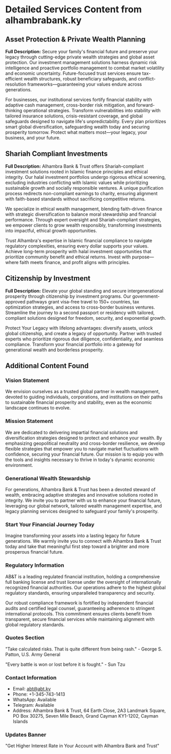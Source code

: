 # Detailed Services Content from alhambrabank.ky

## Asset Protection & Private Wealth Planning

**Full Description:**
Secure your family's financial future and preserve your legacy through cutting-edge private wealth strategies and global asset protection. Our investment management solutions harness dynamic risk intelligence and proactive portfolio management to combat market volatility and economic uncertainty. Future-focused trust services ensure tax-efficient wealth structures, robust beneficiary safeguards, and conflict-resolution frameworks—guaranteeing your values endure across generations.

For businesses, our institutional services fortify financial stability with adaptive cash management, cross-border risk mitigation, and forward-thinking operational strategies. Transform vulnerabilities into stability with tailored insurance solutions, crisis-resistant coverage, and global safeguards designed to navigate life's unpredictability. Every plan prioritizes smart global diversification, safeguarding wealth today and securing prosperity tomorrow. Protect what matters most—your legacy, your business, and your future.

## Shariah Compliant Investments

**Full Description:**
Alhambra Bank & Trust offers Shariah-compliant investment solutions rooted in Islamic finance principles and ethical integrity. Our halal investment portfolios undergo rigorous ethical screening, excluding industries conflicting with Islamic values while prioritizing sustainable growth and socially responsible ventures. A unique purification process redirects non-compliant earnings to charity, ensuring alignment with faith-based standards without sacrificing competitive returns.

We specialize in ethical wealth management, blending faith-driven finance with strategic diversification to balance moral stewardship and financial performance. Through expert oversight and Shariah-compliant strategies, we empower clients to grow wealth responsibly, transforming investments into impactful, ethical growth opportunities.

Trust Alhambra's expertise in Islamic financial compliance to navigate regulatory complexities, ensuring every dollar supports your values. Achieve long-term prosperity with halal investment opportunities that prioritize community benefit and ethical returns. Invest with purpose—where faith meets finance, and profit aligns with principles.

## Citizenship by Investment

**Full Description:**
Elevate your global standing and secure intergenerational prosperity through citizenship by investment programs. Our government-approved pathways grant visa-free travel to 150+ countries, tax optimization strategies, and access to cross-border business ventures. Streamline the journey to a second passport or residency with tailored, compliant solutions designed for freedom, security, and exponential growth.

Protect Your Legacy with lifelong advantages: diversify assets, unlock global citizenship, and create a legacy of opportunity. Partner with trusted experts who prioritize rigorous due diligence, confidentiality, and seamless compliance. Transform your financial portfolio into a gateway for generational wealth and borderless prosperity.

## Additional Content Found

### Vision Statement
We envision ourselves as a trusted global partner in wealth management, devoted to guiding individuals, corporations, and institutions on their paths to sustainable financial prosperity and stability, even as the economic landscape continues to evolve.

### Mission Statement
We are dedicated to delivering impartial financial solutions and diversification strategies designed to protect and enhance your wealth. By emphasizing geopolitical neutrality and cross-border resilience, we develop flexible strategies that empower you to navigate market fluctuations with confidence, securing your financial future. Our mission is to equip you with the tools and insights necessary to thrive in today's dynamic economic environment.

### Generational Wealth Stewardship
For generations, Alhambra Bank & Trust has been a devoted steward of wealth, embracing adaptive strategies and innovative solutions rooted in integrity. We invite you to partner with us to enhance your financial future, leveraging our global network, tailored wealth management expertise, and legacy planning services designed to safeguard your family's prosperity.

### Start Your Financial Journey Today
Imagine transforming your assets into a lasting legacy for future generations. We warmly invite you to connect with Alhambra Bank & Trust today and take that meaningful first step toward a brighter and more prosperous financial future.

### Regulatory Information
AB&T is a leading regulated financial institution, holding a comprehensive full banking license and trust license under the oversight of internationally recognized financial authorities. Our operations adhere to the highest global regulatory standards, ensuring unparalleled transparency and security.

Our robust compliance framework is fortified by independent financial audits and certified legal counsel, guaranteeing adherence to stringent international protocols. This commitment ensures clients benefit from transparent, secure financial services while maintaining alignment with global regulatory standards.

### Quotes Section
"Take calculated risks. That is quite different from being rash." - George S. Patton, U.S. Army General

"Every battle is won or lost before it is fought." - Sun Tzu

### Contact Information
- Email: abt@abt.ky
- Phone: +1-345-743-1413
- WhatsApp: Available
- Telegram: Available
- Address: Alhambra Bank & Trust, 64 Earth Close, 2A3 Landmark Square, PO Box 30275, Seven Mile Beach, Grand Cayman KY1-1202, Cayman Islands

### Updates Banner
"Get Higher Interest Rate in Your Account with Alhambra Bank and Trust"
